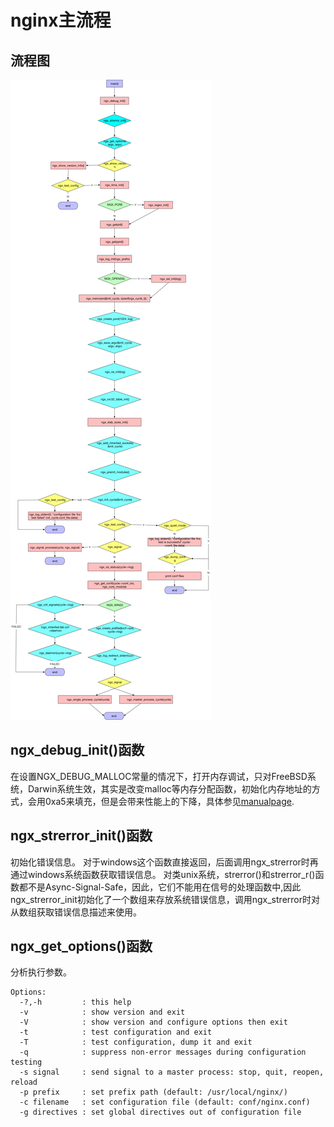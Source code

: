 # nginx主流程
## 流程图
![](https://github.com/langrenchuan/nginx-source-analysis/blob/master/analysis_src/main.png)
## ngx_debug_init()函数
在设置NGX_DEBUG_MALLOC常量的情况下，打开内存调试，只对FreeBSD系统，Darwin系统生效，其实是改变malloc等内存分配函数，初始化内存地址的方式，会用0xa5来填充，但是会带来性能上的下降，具体参见[manualpage](https://www.freebsd.org/cgi/man.cgi?query=malloc&apropos=0&sektion=0&manpath=FreeBSD+8.0-RELEASE+and+Ports&arch=default&format=html).
## ngx_strerror_init()函数
初始化错误信息。
对于windows这个函数直接返回，后面调用ngx_strerror时再通过windows系统函数获取错误信息。
对类unix系统，strerror()和strerror_r()函数都不是Async-Signal-Safe，因此，它们不能用在信号的处理函数中,因此ngx_strerror_init初始化了一个数组来存放系统错误信息，调用ngx_strerror时对从数组获取错误信息描述来使用。
## ngx_get_options()函数
分析执行参数。
```
Options:
  -?,-h         : this help
  -v            : show version and exit
  -V            : show version and configure options then exit
  -t            : test configuration and exit
  -T            : test configuration, dump it and exit
  -q            : suppress non-error messages during configuration testing
  -s signal     : send signal to a master process: stop, quit, reopen, reload
  -p prefix     : set prefix path (default: /usr/local/nginx/)
  -c filename   : set configuration file (default: conf/nginx.conf)
  -g directives : set global directives out of configuration file
```